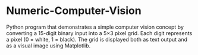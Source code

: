 # Numeric-Computer-Vision
Python program that demonstrates a simple computer vision concept by converting a 15-digit binary input into a 5×3 pixel grid. Each digit represents a pixel (0 = white, 1 = black). The grid is displayed both as text output and as a visual image using Matplotlib.
